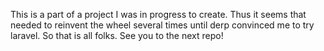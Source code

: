 This is a part of a project I was in progress to create. Thus it seems that needed to reinvent the wheel several times until derp convinced me to try laravel. So that is all folks. See you to the next repo!
